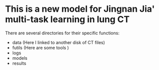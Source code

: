 # This is a new model for Jingnan Jia' multi-task learning in lung CT
There are several directories for their specific functions:

- data  (Here I linked to another disk of CT files)
- futils  (Here are some tools )
- logs
- models
- results


